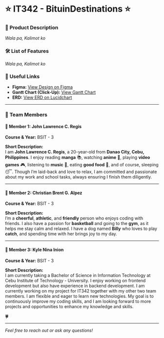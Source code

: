 # ⭐ **IT342 - BituinDestinations** ⭐

### 🌟 **Product Description**  
*Wala pa, Kalimot ko*

### 🛠️ **List of Features**  
*Wala pa, Kalimot ko*

### 🔗 **Useful Links**  
- **Figma:** [View Design on Figma](https://www.figma.com/design/DmN5BW5cx8sSg2TPualg2E/Untitled?node-id=0-1&t=4gJ3Q1bzM8KOOCpU-1)
- **Gantt Chart (Click-Up):** [View Gantt Chart](https://app.clickup.com/9016758132/v/l/li/901606227183)
- **ERD:** [View ERD on Lucidchart](https://lucid.app/lucidchart/c925c848-dd6c-4024-8b98-a8a9178b4c29/edit?viewport_loc=-516%2C-264%2C2992%2C1297%2C0_0&invitationId=inv_72aa8d91-f2ec-492a-be3b-edd2ab944207)

---

### 👥 **Team Members**

#### 🚀 **Member 1: John Lawrence C. Regis**  
**Course & Year:** BSIT - 3  

**Short Description:**  
I am **John Lawrence C. Regis**, a 20-year-old from **Danao City, Cebu, Philippines**. I enjoy reading **manga** 📚, watching **anime** 🎥, playing **video games** 🎮, listening to **music** 🎵, eating **good food** 🍔, and of course, sleeping 😴. Though I’m laid-back and love to relax, I am committed and passionate about my work and school tasks, always ensuring I finish them diligently.

---

#### 🚀 **Member 2: Christian Brent G. Alpez**  
**Course & Year:** BSIT - 3  

**Short Description:**  
I’m a **cheerful**, **athletic**, and **friendly** person who enjoys coding with friends. I also have a passion for **basketball** and going to the **gym**, as it helps me stay calm and relaxed. I have a dog named **Billy** who loves to play **catch**, and spending time with her brings joy to my day.

---

#### 🚀 **Member 3: Kyle Nina Inion**  
**Course & Year:** BSIT - 3  

**Short Description:**  
I am currently taking a Bachelor of Science in Information Technology at Cebu Institute of Technology - University. I enjoy working on frontend development but also have experience in backend development. I am currently working on my project for IT342 together with my other two team members. I am flexible and eager to learn new technologies. My goal is to continuously improve my coding skills, and I am looking forward to more projects and opportunities to enhance my knowledge and skills.  

🍀  

---

*Feel free to reach out or ask any questions!*  